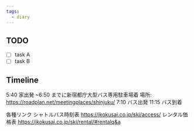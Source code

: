 ```yaml
---
tags:
  - diary
---
```

>
## TODO

- [ ] task A
- [ ] task B

## Timeline
5:40
	家出発
~6:50
	までに新宿都庁大型バス専用駐車場着
		場所: https://roadplan.net/meetingplaces/shinjuku/
7:10
	バス出発
11:15
	バス到着




各種リンク
シャトルバス時刻表
	https://jkokusai.co.jp/ski/access/
レンタル価格表
	https://jkokusai.co.jp/ski/rental/#rentalq&a